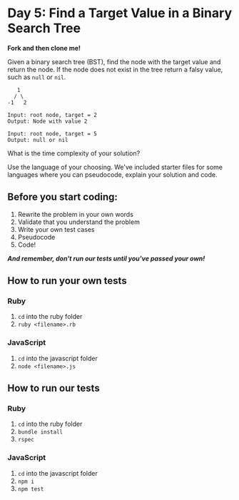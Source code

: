 # Day 5: Find a Target Value in a Binary Search Tree

**Fork and then clone me!**

Given a binary search tree (BST), find the node with the target value and return the node. If the node does not exist in the tree return a falsy value, such as `null` or `nil`.

```
   1
  / \
-1   2

Input: root node, target = 2
Output: Node with value 2

Input: root node, target = 5
Output: null or nil
```

What is the time complexity of your solution?

Use the language of your choosing. We've included starter files for some languages where you can pseudocode, explain your solution and code.

## Before you start coding:

1. Rewrite the problem in your own words
2. Validate that you understand the problem
3. Write your own test cases
4. Pseudocode
5. Code!

**_And remember, don't run our tests until you've passed your own!_**

## How to run your own tests

### Ruby

1. `cd` into the ruby folder
2. `ruby <filename>.rb`

### JavaScript

1. `cd` into the javascript folder
2. `node <filename>.js`

## How to run our tests

### Ruby

1. `cd` into the ruby folder
2. `bundle install`
3. `rspec`

### JavaScript

1. `cd` into the javascript folder
2. `npm i`
3. `npm test`
